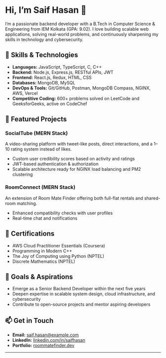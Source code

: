 
# Hi, I’m Saif Hasan 👋

I’m a passionate backend developer with a B.Tech in Computer Science & Engineering from IEM Kolkata (GPA: 9.02). I love building scalable web applications, solving real-world problems, and continuously sharpening my skills in technology and cybersecurity.

## 🚀 Skills & Technologies

- **Languages:** JavaScript, TypeScript, C, C++
- **Backend:** Node.js, Express.js, RESTful APIs, JWT
- **Frontend:** React.js, Redux, HTML, CSS
- **Databases:** MongoDB, MySQL
- **DevOps & Tools:** Git/GitHub, Postman, MongoDB Compass, NGINX, AWS, Vercel
- **Competitive Coding:** 600+ problems solved on LeetCode and GeeksforGeeks, active on CodeChef

## 📂 Featured Projects

### SocialTube (MERN Stack)
A video-sharing platform with tweet-like posts, direct interactions, and a 1–10 rating system instead of likes.
- Custom user credibility scores based on activity and ratings
- JWT-based authentication & authorization
- Scalable architecture ready for NGINX load balancing and PM2 clustering

### RoomConnect (MERN Stack)
An extension of Room Mate Finder offering both full-flat rentals and shared-room matching.
- Enhanced compatibility checks with user profiles
- Real-time chat and notifications

## 🏅 Certifications

- AWS Cloud Practitioner Essentials (Coursera)
- Programming in Modern C++
- The Joy of Computing using Python (NPTEL)
- Discrete Mathematics (NPTEL)

## 🎯 Goals & Aspirations

- Emerge as a Senior Backend Developer within the next five years
- Deepen expertise in scalable system design, cloud infrastructure, and cybersecurity
- Contribute to open-source projects and mentor aspiring developers

## 📫 Get in Touch

- **Email:** saif.hasan@example.com
- **LinkedIn:** [linkedin.com/in/saifhasan](https://www.linkedin.com/in/saifhasan)
- **Portfolio:** [roommatefinder.dev](https://roommatefinder.dev)

---

